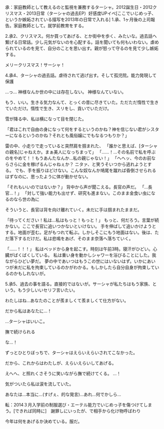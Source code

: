 承：家庭教師として教えるのと監視を兼務するターシャ。2012誕生日・2012クリスマス・2013日常（ターシャの過去EP）好感度UPイベ[ここでいじめっ子、というか嫉妬されている描写を2013年の日常で入れる]
1.承、1ヶ月後の上司報告。家庭教師として。就学前教育をする。




2.承2、クリスマス。何か買ってあげる、とか街中を歩く、みたいな。過去話へ繋げる日常話。少し元気がないのを心配する。話を聞いても何もいわない。虐められているのを見て、自分のことを思い出す。親が怒って守るのを見て少し嫉妬する。

メリークリスマス！サーシャ！



4.承4、ターシャの過去話。虐待されて逃げ出す。そして孤児院。能力発現して保護

…っ…
神様なんか世の中には存在しない。
神様なんていない。

もう、いい。生きる気力なんて、とっくの昔に尽きていた。ただただ惰性で生きていただけ。惰性で生き、スリをし、貢いでいただけ。

雪が降る中、私は横になって目を閉じた。



「君はこれで自由の身になって何をするというのかね？神を信じない君がシスターになるというのかね？それとも風俗嬢にでもなるつもりか？」


雷の中、小走りで走っていると突然肩を掴まれた、
「誰かと思えば、[ターシャの親名]じゃねえか。まぁ美人になっちまって」
「……！…その名前で私を呼ぶのをやめて！！もうあんたなんか…私の親じゃない！」
「ヘヘッ、今のお前ならさらに金を稼げるんじゃねぇか？
ニタァ、と笑うそいつから逃れようとする。
でも、手を振りほどけない。こんな奴なんか鳩尾を蹴れば昏倒させられるはずなのに、思ったように体が動かせない。


「それもいいのではないか？」
背中から声が聞こえる。長官の声だ。
「…長官…！」
「対して強い能力も出せず、研究も進まない。このまま金食い虫になるのなら世の為に

そういうと、長官は背を向け離れていく。未だに手は掴まれたままだ。

「待ってください！私は…私はもっと！もっと！」
もっと、何だろう。言葉が続かない。ここで長官に追いつかないといけない。
手を伸ばして追いかけようとする。地面が歪む。足がもつれて転ぶ。しかしそこにもう地面はない。後は、ただ落下するだけだ。私は悲鳴をあげ、そのまま奈落へ落ちていく。


「……！！！」
私はベッドから身を起こす。時刻は午前3時。寝汗がひどい。心臓がばくばくしている。
私は重い身を動かしシャワーを浴びることにした。我ながらひどい夢だ。
夢の中であいつはもうこの世にはいないはず。いかにあいつが未だに私を拘束しているのかがわかる。もしかしたら自分自身が拘束しているのかもしれないが。




5.承5、過去の事を語る。直接的ではないが。サーシャが私たちはもう家族、という。もう少しいいセリフ言いたい。

わたしはね…あなたのことが羨ましくて羨ましくて仕方がない。

だから私はあなたに…！

…ターシャはいいこ。

撫で続けられる

な…！

ずっとひとりぼっちで、ターシャはえらいえらいされてこなかった。

だから、これからはわたしが、えらいえらいしてあげる。

えへへ、と照れくさそうに笑いながら撫で続けてくる。
…！

気がついたら私は涙を流していた。

あなたは…本当に…(すげぇ、的な発言)…あれ…何でかしら…



転：2014３月入学前の制服選び・エーテル能力でいじめっ子を傷つけてしまう。[できれば同時に]　謝罪しにいったが、で相手から化け物呼ばわり


今年は何をあげるか決めている。服だ。